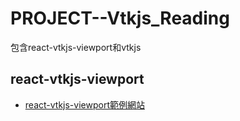 # PROJECT--Vtkjs_Reading

包含react-vtkjs-viewport和vtkjs


## react-vtkjs-viewport

- [react-vtkjs-viewport範例網站](https://react-vtkjs-viewport.netlify.app/)